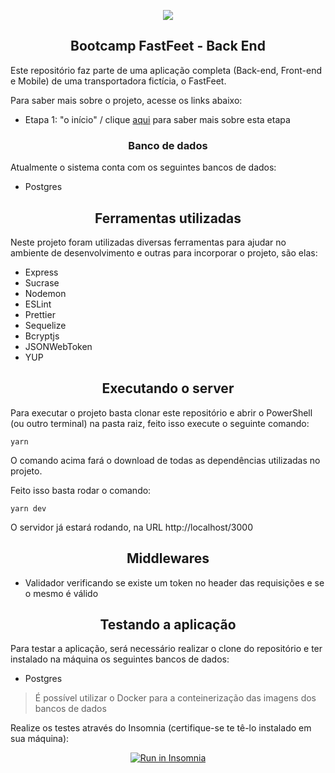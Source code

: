 <p align="center">
<img src="https://user-images.githubusercontent.com/7776944/73502355-851b9c00-43a7-11ea-8f9e-64de2e46010a.png"/>
</p>

<h2 align="center">
Bootcamp FastFeet - Back End
</h2>

Este repositório faz parte de uma aplicação completa (Back-end, Front-end e Mobile) de uma transportadora fictícia, o FastFeet.

Para saber mais sobre o projeto, acesse os links abaixo:

- Etapa 1: "o início" / clique <a href="https://github.com/Rocketseat/bootcamp-gostack-desafio-02/blob/master/README.md#desafio-02-iniciando-aplica%C3%A7%C3%A3o">aqui</a> para saber mais sobre esta etapa

<h3 align="center">
  Banco de dados
</h3>

Atualmente o sistema conta com os seguintes bancos de dados:

- Postgres

<h2 align="center">
	Ferramentas utilizadas
</h2>

Neste projeto foram utilizadas diversas ferramentas para ajudar no ambiente de desenvolvimento e outras para incorporar o projeto, são elas:

 - Express
 - Sucrase
 - Nodemon
 - ESLint
 - Prettier
 - Sequelize
 - Bcryptjs
 - JSONWebToken
 - YUP

<h2 align="center">
	Executando o server
</h2>

Para executar o projeto basta clonar este repositório e abrir o PowerShell (ou outro terminal) na pasta raiz, feito isso execute o seguinte comando:

```
yarn
```

O comando acima fará o download de todas as dependências utilizadas no projeto.

Feito isso basta rodar o comando:

```
yarn dev
```

O servidor já estará rodando, na URL http://localhost/3000

<h2 align="center">
	Middlewares
</h2>

- Validador verificando se existe um token no header das requisições e se o mesmo é válido

<h2 align="center">
	Testando a aplicação
</h2>

Para testar a aplicação, será necessário realizar o clone do repositório e ter instalado na máquina os seguintes bancos de dados:

- Postgres
> É possível utilizar o Docker para a conteinerização das imagens dos bancos de dados

Realize os testes através do Insomnia (certifique-se te tê-lo instalado em sua máquina):

<div align="center">
<a href="https://insomnia.rest/run/?label=GoStack%20-%20FastFeet&uri=https%3A%2F%2Fgithub.com%2Fjfelipearaujo%2Fbootcamp-gostack-fastfeet-backend%2Fblob%2Fmaster%2Fgostack_fastfeet_backend_2020-01-30.json" target="_blank"><img src="https://insomnia.rest/images/run.svg" alt="Run in Insomnia"></a>
</div>
